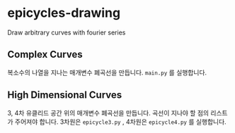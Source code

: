 # epicycles-drawing
Draw arbitrary curves with fourier series
## Complex Curves
복소수의 나열을 지나는 매개변수 폐곡선을 만듭니다.
<code>main.py</code> 를 실행합니다.
## High Dimensional Curves
3, 4차 유클리드 공간 위의 매개변수 폐곡선을 만듭니다. 곡선이 지나야 할 점의 리스트가 주어져야 합니다.
3차원은 <code>epicycle3.py</code> , 4차원은 <code>epicycle4.py</code> 를 실행합니다.
